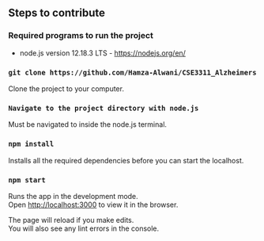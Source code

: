 ## Steps to contribute

### Required programs to run the project

- node.js version 12.18.3 LTS - https://nodejs.org/en/

### `git clone https://github.com/Hamza-Alwani/CSE3311_Alzheimers`

Clone the project to your computer.

### `Navigate to the project directory with node.js` 

Must be navigated to inside the node.js terminal.

### `npm install`

Installs all the required dependencies before you can start the localhost.

### `npm start`

Runs the app in the development mode.<br />
Open [http://localhost:3000](http://localhost:3000) to view it in the browser.

The page will reload if you make edits.<br />
You will also see any lint errors in the console.

